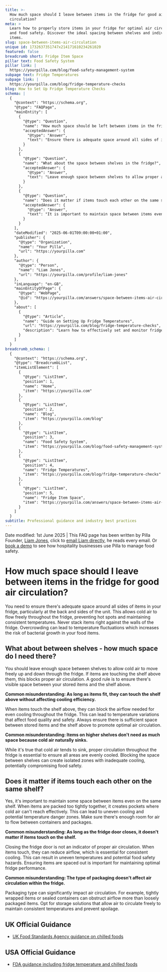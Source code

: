 ```yaml
---
title: >-
  How much space should I leave between items in the fridge for good air
  circulation?
meta: >
  Learn how to properly store items in your fridge for optimal air circulation
  and food safety. Discover the ideal spacing between shelves and individual
  items.
slug: space-between-items-air-circulation
unique id: 1732637351747x214171610234261020
featured: false
breadcrumb short: Fridge Item Space
pillar text: Food Safety System
pillar link: |
  https://yourpilla.com/blog/food-safety-management-system
subpage text: Fridge Temperatures
subpage link: |
  https://yourpilla.com/blog/fridge-temperature-checks
blog: How to Set Up Fridge Temperature Checks
schema: |
  {
    "@context": "https://schema.org",
    "@type": "FAQPage",
    "mainEntity": [
      {
        "@type": "Question",
        "name": "How much space should be left between items in the fridge for good air circulation?",
        "acceptedAnswer": {
          "@type": "Answer",
          "text": "Ensure there is adequate space around all sides of items in your fridge, particularly at the back and sides of the unit, to allow cold air to flow freely. Avoid stacking items right against the fridge walls. Overcrowding can cause temperature fluctuations and increase the risk of bacterial growth."
        }
      },
      {
        "@type": "Question",
        "name": "What about the space between shelves in the fridge?",
        "acceptedAnswer": {
          "@type": "Answer",
          "text": "Leave enough space between shelves to allow proper air movement vertically through the fridge. Ensure there is visible space between your stored items and the shelf above to avoid blocking air circulation, ensuring even cooling."
        }
      },
      {
        "@type": "Question",
        "name": "Does it matter if items touch each other on the same shelf in the fridge?",
        "acceptedAnswer": {
          "@type": "Answer",
          "text": "It is important to maintain space between items even on the same shelf to ensure cold air can circulate effectively. Tightly packed items can create pockets where air cannot reach, leading to uneven cooling and potential food safety hazards."
        }
      }
    ],
    "dateModified": "2025-06-01T09:00:00+01:00",
    "publisher": {
      "@type": "Organization",
      "name": "Your Pilla",
      "url": "https://yourpilla.com"
    },
    "author": {
      "@type": "Person",
      "name": "Liam Jones",
      "url": "https://yourpilla.com/profile/liam-jones"
    },
    "inLanguage": "en-GB",
    "mainEntityOfPage": {
      "@type": "WebPage",
      "@id": "https://yourpilla.com/answers/space-between-items-air-circulation"
    },
    "about": [
      {
        "@type": "Article",
        "name": "Guide on Setting Up Fridge Temperatures",
        "url": "https://yourpilla.com/blog/fridge-temperature-checks",
        "description": "Learn how to effectively set and monitor fridge temperatures to ensure consistent cooling and food safety."
      }
    ]
  }
breadcrumb_schema: |
  {
    "@context": "https://schema.org",
    "@type": "BreadcrumbList",
    "itemListElement": [
      {
        "@type": "ListItem",
        "position": 1,
        "name": "Home",
        "item": "https://yourpilla.com"
      },
      {
        "@type": "ListItem",
        "position": 2,
        "name": "Blog",
        "item": "https://yourpilla.com/blog"
      },
      {
        "@type": "ListItem",
        "position": 3,
        "name": "Food Safety System",
        "item": "https://yourpilla.com/blog/food-safety-management-system"
      },
      {
        "@type": "ListItem",
        "position": 4,
        "name": "Fridge Temperatures",
        "item": "https://yourpilla.com/blog/fridge-temperature-checks"
      },
      {
        "@type": "ListItem",
        "position": 5,
        "name": "Fridge Item Space",
        "item": "https://yourpilla.com/answers/space-between-items-air-circulation"
      }
    ]
  }
subtitle: Professional guidance and industry best practices
---
```


Date modified: 1st June 2025 | This FAQ page has been written by Pilla Founder, [Liam Jones](https://yourpilla.com/profile/liam-jones), click to [email Liam directly](https://mailto:liam@yourpilla.com/), he reads every email. Or [book a demo](https://calendly.com/pilla/demo) to see how hospitality businesses use Pilla to manage food safety.

# How much space should I leave between items in the fridge for good air circulation?

You need to ensure there's adequate space around all sides of items in your fridge, particularly at the back and sides of the unit. This allows cold air to flow freely throughout the fridge, preventing hot spots and maintaining consistent temperatures. Never stack items right against the walls of the fridge. Overcrowding can lead to temperature fluctuations which increases the risk of bacterial growth in your food items.

## What about between shelves - how much space do I need there?

You should leave enough space between shelves to allow cold air to move freely up and down through the fridge. If items are touching the shelf above them, this blocks proper air circulation. A good rule is to ensure there's visible space between your stored items and the shelf above.

**Common misunderstanding: As long as items fit, they can touch the shelf above without affecting cooling efficiency.**

When items touch the shelf above, they can block the airflow needed for even cooling throughout the fridge. This can lead to temperature variations that affect food quality and safety. Always ensure there is sufficient space between stored items and the shelf above to promote optimal air circulation.

**Common misunderstanding: Items on higher shelves don't need as much space because cold air naturally sinks.**

While it's true that cold air tends to sink, proper circulation throughout the fridge is essential to ensure all areas are evenly cooled. Blocking the space between shelves can create isolated zones with inadequate cooling, potentially compromising food safety.

## Does it matter if items touch each other on the same shelf?

Yes, it's important to maintain some space between items even on the same shelf. When items are packed too tightly together, it creates pockets where cold air can't reach effectively. This can lead to uneven cooling and potential temperature danger zones. Make sure there's enough room for air to flow between containers and packages.

**Common misunderstanding: As long as the fridge door closes, it doesn't matter if items touch on the shelf.**

Closing the fridge door is not an indicator of proper air circulation. When items touch, they can reduce airflow, which is essential for consistent cooling. This can result in uneven temperatures and potential food safety hazards. Ensuring items are spaced out is important for maintaining optimal fridge performance.

**Common misunderstanding: The type of packaging doesn't affect air circulation within the fridge.**

Packaging type can significantly impact air circulation. For example, tightly wrapped items or sealed containers can obstruct airflow more than loosely packaged items. Opt for storage solutions that allow air to circulate freely to maintain consistent temperatures and prevent spoilage.

## UK Official Guidance

-   [UK Food Standards Agency guidance on chilled foods](https://www.food.gov.uk/safety-hygiene/how-to-chill-freeze-and-defrost-food-safely)

## USA Official Guidance

-   [FDA guidance including fridge temperature and chilled foods](https://www.fda.gov/consumers/consumer-updates/are-you-storing-food-safely)
